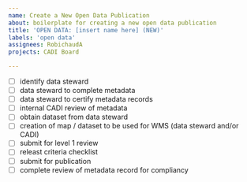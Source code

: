 ```yaml
---
name: Create a New Open Data Publication
about: boilerplate for creating a new open data publication
title: 'OPEN DATA: [insert name here] (NEW)'
labels: 'open data'
assignees: RobichaudA
projects: CADI Board

---
```

- [ ] identify data steward
- [ ] data steward to complete metadata
- [ ] data steward to certify metadata records
- [ ] internal CADI review of metadata
- [ ] obtain dataset from data steward
- [ ] creation of map / dataset to be used for WMS (data steward and/or CADI)
- [ ] submit for level 1 review
- [ ] releast criteria checklist
- [ ] submit for publication
- [ ] complete review of metadata record for compliancy
